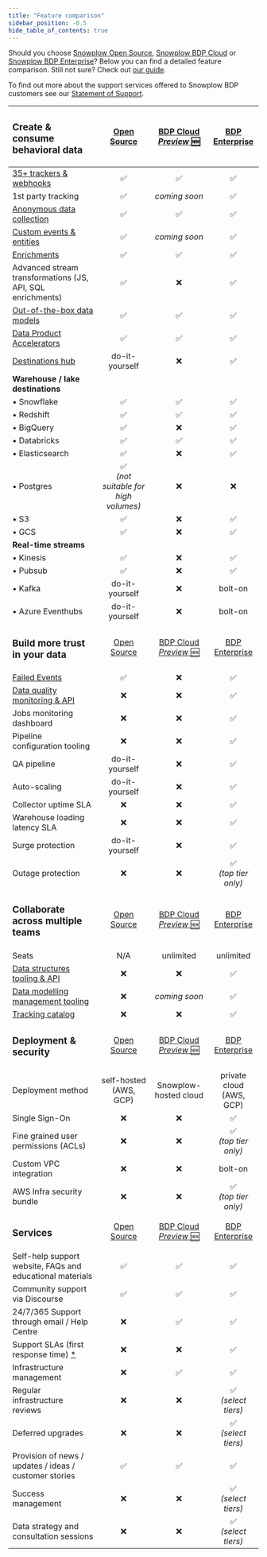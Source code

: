 ```yaml
---
title: "Feature comparison"
sidebar_position: -0.5
hide_table_of_contents: true
---
```


Should you choose [Snowplow Open Source](/docs/getting-started-on-snowplow-open-source/index.md), [Snowplow BDP Cloud](/docs/getting-started-with-snowplow-bdp/cloud/index.md) or [Snowplow BDP Enterprise](/docs/getting-started-with-snowplow-bdp/enterprise/index.md)? Below you can find a detailed feature comparison. Still not sure? Check out [our guide](https://snowplow.io/os-or-bdp/).

To find out more about the support services offered to Snowplow BDP customers see our [Statement of Support](/statement-of-support/).

| <h3>Create & consume behavioral data</h3> | [Open Source](/docs/getting-started-on-snowplow-open-source/index.md) | [BDP Cloud *Preview* :new:](/docs/getting-started-with-snowplow-bdp/cloud/index.md) | [BDP Enterprise](/docs/getting-started-with-snowplow-bdp/enterprise/index.md) |
|:--|:-:|:-:|:-:|
| [35+ trackers & webhooks](/docs/collecting-data/index.md) | ✅ | ✅ | ✅ |
| 1st party tracking | ✅ | _coming soon_ | ✅ |
| [Anonymous data collection](/docs/recipes/recipe-anonymous-tracking/index.md) | ✅ | ✅ | ✅ |
| [Custom events & entities](/docs/understanding-tracking-design/out-of-the-box-vs-custom-events-and-entities/index.md) | ✅ | _coming soon_ | ✅ |
| [Enrichments](/docs/enriching-your-data/available-enrichments/index.md) | ✅ | ✅ | ✅ |
| Advanced stream transformations (JS, API, SQL enrichments) | ✅ | ❌ | ✅ |
| [Out-of-the-box data models](/docs/modeling-your-data/what-is-data-modeling/index.md)  | ✅ | ✅ | ✅ |
| [Data Product Accelerators](https://snowplow.io/data-product-accelerators/) | ✅ | ✅ | ✅ |
| [Destinations hub](https://snowplow.io/destination-hub/) | do-it-yourself | ❌ | ✅ |
| **Warehouse / lake destinations** | | | |
| • Snowflake | ✅ | ✅ | ✅ |
| • Redshift | ✅ | ✅| ✅ |
| • BigQuery | ✅ | ❌ | ✅ |
| • Databricks | ✅ | ✅ | ✅ |
| • Elasticsearch | ✅ | ❌ | ✅ |
| • Postgres | ✅<br/>_(not suitable for high volumes)_ | ❌ | ❌ |
| • S3 | ✅ | ❌ | ✅ |
| • GCS | ✅ | ❌ | ✅ |
| **Real-time streams** | | | |
| • Kinesis | ✅ | ❌ | ✅ |
| • Pubsub | ✅ | ❌ | ✅ |
| • Kafka | do-it-yourself | ❌ | bolt-on |
| • Azure Eventhubs | do-it-yourself | ❌ | bolt-on |
| <h3>Build more trust in your data</h3> | [Open Source](/docs/getting-started-on-snowplow-open-source/index.md) | [BDP Cloud *Preview* :new:](/docs/getting-started-with-snowplow-bdp/cloud/index.md) | [BDP Enterprise](/docs/getting-started-with-snowplow-bdp/enterprise/index.md) |
| [Failed Events](/docs/managing-data-quality/failed-events/understanding-failed-events/index.md) | ✅ | ❌ | ✅ |
| [Data quality monitoring & API](/docs/managing-data-quality/failed-events/failed-events-in-the-ui/index.md) | ❌ | ❌ | ✅ |
| Jobs monitoring dashboard | ❌ | ❌ | ✅ |
| Pipeline configuration tooling | ❌ | ❌ | ✅ |
| QA pipeline | do-it-yourself | ❌ | ✅ |
| Auto-scaling | do-it-yourself | ❌ | ✅ |
| Collector uptime SLA | ❌ | ❌ | ✅ |
| Warehouse loading latency SLA | ❌ | ❌ | ✅ |
| Surge protection | do-it-yourself | ❌ | ✅ |
| Outage protection | ❌ | ❌ | ✅<br/>_(top tier only)_ |
| <h3>Collaborate across multiple teams</h3> | [Open Source](/docs/getting-started-on-snowplow-open-source/index.md) | [BDP Cloud *Preview* :new:](/docs/getting-started-with-snowplow-bdp/cloud/index.md) | [BDP Enterprise](/docs/getting-started-with-snowplow-bdp/enterprise/index.md) |
| Seats | N/A | unlimited | unlimited |
| [Data structures tooling & API](/docs/understanding-tracking-design/managing-data-structures/index.md) | ❌ | ❌ | ✅ |
| [Data modelling management tooling](/docs/modeling-your-data/running-data-models-via-snowplow-bdp/dbt/using-dbt/index.md) | ❌ | _coming soon_ | ✅ |
| [Tracking catalog](/docs/discovering-data/tracking-catalog/index.md) | ❌ | ❌ | ✅ |
| <h3>Deployment & security</h3> | [Open Source](/docs/getting-started-on-snowplow-open-source/index.md) | [BDP Cloud *Preview* :new:](/docs/getting-started-with-snowplow-bdp/cloud/index.md) | [BDP Enterprise](/docs/getting-started-with-snowplow-bdp/enterprise/index.md) | 
| Deployment method | self-hosted<br/>(AWS, GCP) | Snowplow-hosted cloud | private cloud<br/>(AWS, GCP) |
| Single Sign-On | ❌ | ❌ | ✅ |
| Fine grained user permissions (ACLs) | ❌ | ❌ | ✅<br/>_(top tier only)_ |
| Custom VPC integration | ❌ | ❌ | bolt-on |
| AWS Infra security bundle | ❌ | ❌ | ✅<br/>_(top tier only)_ |
| <h3>Services</h3> | [Open Source](/docs/getting-started-on-snowplow-open-source/index.md) | [BDP Cloud *Preview* :new:](/docs/getting-started-with-snowplow-bdp/cloud/index.md) | [BDP Enterprise](/docs/getting-started-with-snowplow-bdp/enterprise/index.md) |
| Self-help support website, FAQs and educational materials | ✅ | ✅ | ✅ |
| Community support via Discourse | ✅ | ✅ | ✅ |
| 24/7/365 Support through email / Help Centre | ❌ | ✅ | ✅ |
| Support SLAs (first response time) [*](https://snowplow.io/snowplow-bdp-product-description/#slas) | ❌ | ❌ | ✅ |
| Infrastructure management | ❌ | ✅ | ✅ |
| Regular infrastructure reviews | ❌ | ❌ | ✅<br/>_(select tiers)_ |
| Deferred upgrades | ❌ | ❌ | ✅<br/>_(select tiers)_ |
| Provision of news / updates / ideas / customer stories | ✅ | ✅ | ✅ |
| Success management | ❌ | ❌ | ✅<br/>_(select tiers)_ |
| Data strategy and consultation sessions | ❌ | ❌ | ✅<br/>_(select tiers)_ |
